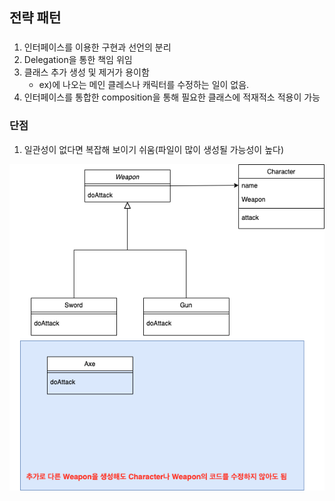 ## 전략 패턴

### 
1. 인터페이스를 이용한 구현과 선언의 분리
2. Delegation을 통한 책임 위임
3. 클래스 추가 생성 및 제거가 용이함
    - ex)에 나오는 메인 클레스나 캐릭터를 수정하는 일이 없음.
4. 인터페이스를 통합한 composition을 통해 필요한 클래스에 적재적소 적용이 가능

### 단점

1. 일관성이 없다면 복잡해 보이기 쉬움(파일이 많이 생성될 가능성이 높다)


![strategy-patter](./strategy-pattern.png)